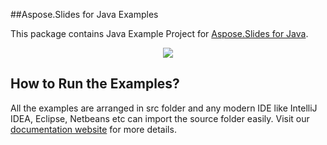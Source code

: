 ##Aspose.Slides for Java Examples

This package contains Java Example Project for [Aspose.Slides for Java](https://www.aspose.com/products/slides/java).

<p align="center">
  <a title="Download complete Aspose.Slides for Java source code" href="https://github.com/asposeslides/Aspose_Slides_Java/archive/master.zip">
	<img src="https://raw.github.com/AsposeExamples/java-examples-dashboard/master/images/downloadZip-Button-Large.png" />
  </a>
</p>

## How to Run the Examples?

All the examples are arranged in src folder and any modern IDE like IntelliJ IDEA, Eclipse, Netbeans etc can import the source folder easily. Visit our [documentation website](http://www.aspose.com/docs/display/slidesjava/How+to+Run+the+Examples) for more details.

